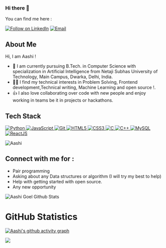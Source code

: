 ### Hi there 👋

You can find me here :
<p align="left">
  <a href="http://www.linkedin.com/in/aashi-goel-6a767a225/"><img title="Follow on LinkedIn" src="https://img.shields.io/badge/LinkedIn-0077B5?style=for-the-badge&logo=linkedin&logoColor=white"/></a>
  <a href="aashigoel71203@gmail.com"><img title="Email" src="https://img.shields.io/badge/Gmail-D14836?style=for-the-badge&logo=gmail&logoColor=white"/></a>
  
  

## About Me
Hi, I am Aashi !
- 🔭 I am currently pursuing B.Tech. in Computer Science with specialization in Artificial Intelligence from Netaji Subhas University of Technology, Main Campus, Dwarka, Delhi, India.
- 👩‍💻 I find my technical interests in Problem Solving, Frontend development,Technical writing, Machine Learning and open source !. 
- 👍 I also love collaborating over code with new people and enjoy working in teams be it in projects or hackathons. 


 
## Tech Stack

<p align="left">
 <a href="#">
<img alt="Python" src="https://img.shields.io/badge/python%20-%2314354C.svg?&style=for-the-badge&logo=python&logoColor=white"/>
<img alt="JavaScript" src="https://img.shields.io/badge/javascript%20-%23323330.svg?&style=for-the-badge&logo=javascript&logoColor=%23F7DF1E"/>
<img alt="Git" src="https://img.shields.io/badge/git%20-%23F05033.svg?&style=for-the-badge&logo=git&logoColor=white"/>
<img alt="HTML5" src="https://img.shields.io/badge/html5%20-%23E34F26.svg?&style=for-the-badge&logo=html5&logoColor=white"/>
<img alt="CSS3" src="https://img.shields.io/badge/css3%20-%231572B6.svg?&style=for-the-badge&logo=css3&logoColor=white"/>
<img alt="C" src="https://img.shields.io/badge/c%20-%2300599C.svg?&style=for-the-badge&logo=c&logoColor=white"/>
<img alt="C++" src="https://img.shields.io/badge/c++%20-%2300599C.svg?&style=for-the-badge&logo=c%2B%2B&ogoColor=white"/>
<img alt='MySQL' src="https://img.shields.io/badge/SQL-MySQL?style=for-the-badge&logo=mysql&color=F29111"/>
<img alt='ReactJS' src="https://img.shields.io/badge/ReactJS-ReactJS?style=for-the-badge&logo=react&color=303030"/>
 
 </a>
</p>


 
<p align="left"> 
<img src="https://komarev.com/ghpvc/?username=AashiGoel&label=Views&color=blue&style=plastic" alt="Aashi" />
 </p>

## Connect with me for :
  - Pair programming
  - Asking about any Data structures or algorithm (I will try my best to help)
  - Help with getting started with open source.
  - Any new opportunity 
  

![Aashi Goel Github Stats](https://github-readme-stats.anuraghazra1.vercel.app/api?username=AashiGoel&show_icons=true&include_all_commits=true&theme=radical)

<h1 align="left">GitHub Statistics</h1>

[![Aashi's github activity graph](https://activity-graph.herokuapp.com/graph?username=AashiGoel&theme=github)](https://github.com/AashiGoel/github-readme-activity-graph)

<a href="https://github.com/AashiGoel">
  <img align="center" src="https://github-readme-stats.vercel.app/api/top-langs/?username=AashiGoel&theme=tokyonight&layout=compact&" />
</a>
